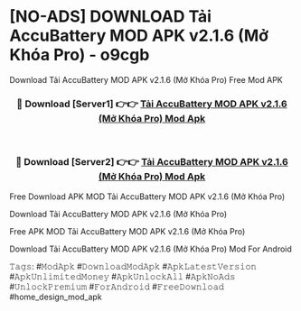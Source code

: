# [NO-ADS] DOWNLOAD Tải AccuBattery MOD APK v2.1.6 (Mở Khóa Pro) - o9cgb
Download Tải AccuBattery MOD APK v2.1.6 (Mở Khóa Pro) Free Mod APK

<div align="center">
<h3>🔴 Download [Server1] 👉👉 <a href="https://apk-comot.site?title=Tải_AccuBattery_MOD_APK_v2.1.6_(Mở_Khóa_Pro)">Tải AccuBattery MOD APK v2.1.6 (Mở Khóa Pro) Mod Apk</a></h3><br>

<h3>🔴 Download [Server2] 👉👉 <a href="https://apk-comot.site?title=Tải_AccuBattery_MOD_APK_v2.1.6_(Mở_Khóa_Pro)">Tải AccuBattery MOD APK v2.1.6 (Mở Khóa Pro) Mod Apk</a></h3>
</div>


Free Download APK MOD Tải AccuBattery MOD APK v2.1.6 (Mở Khóa Pro)

Download Tải AccuBattery MOD APK v2.1.6 (Mở Khóa Pro) 

Free APK MOD Tải AccuBattery MOD APK v2.1.6 (Mở Khóa Pro) 

Download Tải AccuBattery MOD APK v2.1.6 (Mở Khóa Pro) Mod For Android

𝚃𝚊𝚐𝚜: #𝙼𝚘𝚍𝙰𝚙𝚔 #𝙳𝚘𝚠𝚗𝚕𝚘𝚊𝚍𝙼𝚘𝚍𝙰𝚙𝚔 #𝙰𝚙𝚔𝙻𝚊𝚝𝚎𝚜𝚝𝚅𝚎𝚛𝚜𝚒𝚘𝚗 #𝙰𝚙𝚔𝚄𝚗𝚕𝚒𝚖𝚒𝚝𝚎𝚍𝙼𝚘𝚗𝚎𝚢 #𝙰𝚙𝚔𝚄𝚗𝚕𝚘𝚌𝚔𝙰𝚕𝚕 #𝙰𝚙𝚔𝙽𝚘𝙰𝚍𝚜 #𝚄𝚗𝚕𝚘𝚌𝚔𝙿𝚛𝚎𝚖𝚒𝚞𝚖 #𝙵𝚘𝚛𝙰𝚗𝚍𝚛𝚘𝚒𝚍 #𝙵𝚛𝚎𝚎𝙳𝚘𝚠𝚗𝚕𝚘𝚊𝚍 #home_design_mod_apk